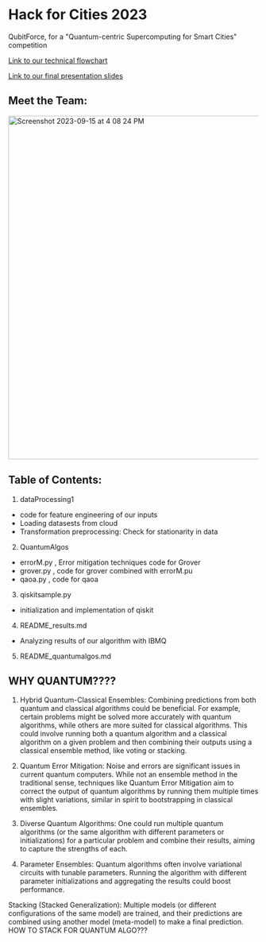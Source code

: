 # Hack for Cities 2023
QubitForce, for a "Quantum-centric Supercomputing for Smart Cities" competition

[Link to our technical flowchart](https://www.canva.com/design/DAFtgmUGEhI/1p6rIi220_9FIIAJnlQx4Q/edit?utm_content=DAFtgmUGEhI&utm_campaign=designshare&utm_medium=link2&utm_source=sharebutton)

[Link to our final presentation slides](https://www.canva.com/design/DAFuRvF0jII/T86rOhQR113hUjc3HHFTKw/edit?utm_content=DAFuRvF0jII&utm_campaign=designshare&utm_medium=link2&utm_source=sharebutton)

## Meet the Team:

<img width="692" alt="Screenshot 2023-09-15 at 4 08 24 PM" src="https://github.com/ilenhanako/HFC2023/assets/9971306/f4ca1535-5784-4630-9451-f47ec198afc6">

## Table of Contents:
1. dataProcessing1
- code for feature engineering of our inputs
- Loading datasests from cloud
- Transformation preprocessing: Check for stationarity in data 

2. QuantumAlgos
- errorM.py , Error mitigation techniques code for Grover
- grover.py , code for grover combined with errorM.pu
- qaoa.py , code for qaoa

3. qiskitsample.py
- initialization and implementation of qiskit

4. README_results.md
- Analyzing results of our algorithm with IBMQ

5. README_quantumalgos.md

## WHY QUANTUM????

1. Hybrid Quantum-Classical Ensembles:
Combining predictions from both quantum and classical algorithms could be beneficial. For example, certain problems might be solved more accurately with quantum algorithms, while others are more suited for classical algorithms.
This could involve running both a quantum algorithm and a classical algorithm on a given problem and then combining their outputs using a classical ensemble method, like voting or stacking.


2. Quantum Error Mitigation:
Noise and errors are significant issues in current quantum computers. While not an ensemble method in the traditional sense, techniques like Quantum Error Mitigation aim to correct the output of quantum algorithms by running them multiple times with slight variations, similar in spirit to bootstrapping in classical ensembles.


3. Diverse Quantum Algorithms:
One could run multiple quantum algorithms (or the same algorithm with different parameters or initializations) for a particular problem and combine their results, aiming to capture the strengths of each.


4. Parameter Ensembles:
Quantum algorithms often involve variational circuits with tunable parameters. Running the algorithm with different parameter initializations and aggregating the results could boost performance.



Stacking (Stacked Generalization):
Multiple models (or different configurations of the same model) are trained, and their predictions are combined using another model (meta-model) to make a final prediction.
HOW TO STACK FOR QUANTUM ALGO???
